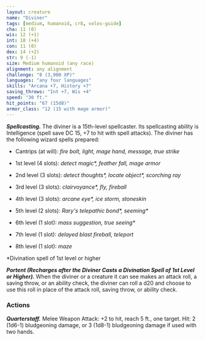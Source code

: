 ```yaml
---
layout: creature
name: "Diviner"
tags: [medium, humanoid, cr8, volos-guide]
cha: 11 (0)
wis: 12 (+1)
int: 18 (+4)
con: 11 (0)
dex: 14 (+2)
str: 9 (-1)
size: Medium humanoid (any race)
alignment: any alignment
challenge: "8 (3,900 XP)"
languages: "any four languages"
skills: "Arcana +7, History +7"
saving_throws: "Int +7, Wis +4"
speed: "30 ft."
hit_points: "67 (15d8)"
armor_class: "12 (15 with mage armor)"
---
```


***Spellcasting.*** The diviner is a 15th-level spellcaster. Its spellcasting ability is Intelligence (spell save DC 15, +7 to hit with spell attacks). The diviner has the following wizard spells prepared:

* Cantrips (at will): <i>fire bolt, light, mage hand, message, true strike</i>

* 1st level (4 slots): <i>detect magic\*, feather fall, mage armor</i>

* 2nd level (3 slots): <i>detect thoughts\*, locate object\*, scorching ray</i>

* 3rd level (3 slots): <i>clairvoyance\*, fly, fireball</i>

* 4th level (3 slots): <i>arcane eye\*, ice storm, stoneskin</i>

* 5th level (2 slots): <i>Rary's telepathic bond\*, seeming\* </i>

* 6th level (1 slot): <i>mass suggestion, true seeing\* </i>

* 7th level (1 slot): <i>delayed blast fireball, teleport</i>

* 8th level (1 slot): <i>maze</i>

*Divination spell of 1st level or higher

***Portent (Recharges after the Diviner Casts a Divination Spell of 1st Level or Higher).*** When the diviner or a creature it can see makes an attack roll, a saving throw, or an ability check, the diviner can roll a d20 and choose to use this roll in place of the attack roll, saving throw, or ability check.

### Actions

***Quarterstaff.*** Melee Weapon Attack: +2 to hit, reach 5 ft., one target. Hit: 2 (1d6-1) bludgeoning damage, or 3 (1d8-1) bludgeoning damage if used with two hands.
